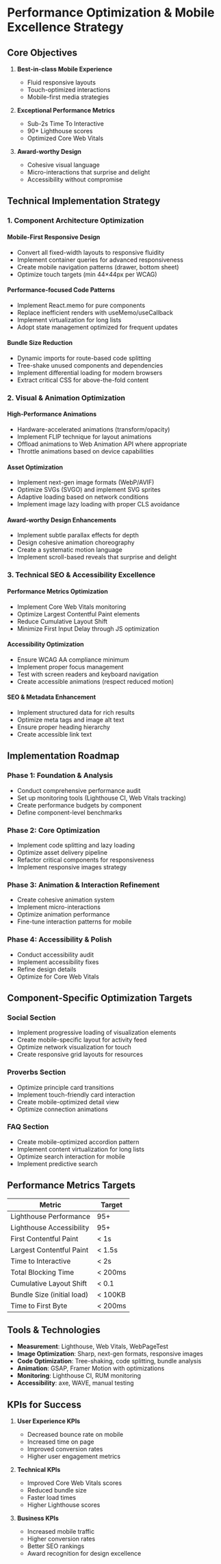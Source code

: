 # Performance Optimization & Mobile Excellence Strategy

## Core Objectives

1. **Best-in-class Mobile Experience**
   - Fluid responsive layouts
   - Touch-optimized interactions
   - Mobile-first media strategies

2. **Exceptional Performance Metrics**
   - Sub-2s Time To Interactive
   - 90+ Lighthouse scores
   - Optimized Core Web Vitals

3. **Award-worthy Design**
   - Cohesive visual language
   - Micro-interactions that surprise and delight
   - Accessibility without compromise

## Technical Implementation Strategy

### 1. Component Architecture Optimization

#### Mobile-First Responsive Design
- Convert all fixed-width layouts to responsive fluidity
- Implement container queries for advanced responsiveness
- Create mobile navigation patterns (drawer, bottom sheet)
- Optimize touch targets (min 44×44px per WCAG)

#### Performance-focused Code Patterns
- Implement React.memo for pure components
- Replace inefficient renders with useMemo/useCallback
- Implement virtualization for long lists
- Adopt state management optimized for frequent updates

#### Bundle Size Reduction
- Dynamic imports for route-based code splitting
- Tree-shake unused components and dependencies
- Implement differential loading for modern browsers
- Extract critical CSS for above-the-fold content

### 2. Visual & Animation Optimization

#### High-Performance Animations
- Hardware-accelerated animations (transform/opacity)
- Implement FLIP technique for layout animations
- Offload animations to Web Animation API where appropriate
- Throttle animations based on device capabilities

#### Asset Optimization
- Implement next-gen image formats (WebP/AVIF)
- Optimize SVGs (SVGO) and implement SVG sprites
- Adaptive loading based on network conditions
- Implement image lazy loading with proper CLS avoidance

#### Award-worthy Design Enhancements
- Implement subtle parallax effects for depth
- Design cohesive animation choreography
- Create a systematic motion language
- Implement scroll-based reveals that surprise and delight

### 3. Technical SEO & Accessibility Excellence

#### Performance Metrics Optimization
- Implement Core Web Vitals monitoring
- Optimize Largest Contentful Paint elements
- Reduce Cumulative Layout Shift
- Minimize First Input Delay through JS optimization

#### Accessibility Optimization
- Ensure WCAG AA compliance minimum
- Implement proper focus management
- Test with screen readers and keyboard navigation
- Create accessible animations (respect reduced motion)

#### SEO & Metadata Enhancement
- Implement structured data for rich results
- Optimize meta tags and image alt text
- Ensure proper heading hierarchy
- Create accessible link text

## Implementation Roadmap

### Phase 1: Foundation & Analysis
- Conduct comprehensive performance audit
- Set up monitoring tools (Lighthouse CI, Web Vitals tracking)
- Create performance budgets by component
- Define component-level benchmarks

### Phase 2: Core Optimization
- Implement code splitting and lazy loading
- Optimize asset delivery pipeline
- Refactor critical components for responsiveness
- Implement responsive images strategy

### Phase 3: Animation & Interaction Refinement
- Create cohesive animation system
- Implement micro-interactions
- Optimize animation performance
- Fine-tune interaction patterns for mobile

### Phase 4: Accessibility & Polish
- Conduct accessibility audit
- Implement accessibility fixes
- Refine design details
- Optimize for Core Web Vitals

## Component-Specific Optimization Targets

### Social Section
- Implement progressive loading of visualization elements
- Create mobile-specific layout for activity feed
- Optimize network visualization for touch
- Create responsive grid layouts for resources

### Proverbs Section
- Optimize principle card transitions
- Implement touch-friendly card interaction
- Create mobile-optimized detail view
- Optimize connection animations

### FAQ Section
- Create mobile-optimized accordion pattern
- Implement content virtualization for long lists
- Optimize search interaction for mobile
- Implement predictive search

## Performance Metrics Targets

| Metric | Target |
|--------|--------|
| Lighthouse Performance | 95+ |
| Lighthouse Accessibility | 95+ |
| First Contentful Paint | < 1s |
| Largest Contentful Paint | < 1.5s |
| Time to Interactive | < 2s |
| Total Blocking Time | < 200ms |
| Cumulative Layout Shift | < 0.1 |
| Bundle Size (initial load) | < 100KB |
| Time to First Byte | < 200ms |

## Tools & Technologies

- **Measurement**: Lighthouse, Web Vitals, WebPageTest
- **Image Optimization**: Sharp, next-gen formats, responsive images
- **Code Optimization**: Tree-shaking, code splitting, bundle analysis
- **Animation**: GSAP, Framer Motion with optimizations
- **Monitoring**: Lighthouse CI, RUM monitoring
- **Accessibility**: axe, WAVE, manual testing

## KPIs for Success

1. **User Experience KPIs**
   - Decreased bounce rate on mobile
   - Increased time on page
   - Improved conversion rates
   - Higher user engagement metrics

2. **Technical KPIs**
   - Improved Core Web Vitals scores
   - Reduced bundle size
   - Faster load times
   - Higher Lighthouse scores

3. **Business KPIs**
   - Increased mobile traffic
   - Higher conversion rates
   - Better SEO rankings
   - Award recognition for design excellence 